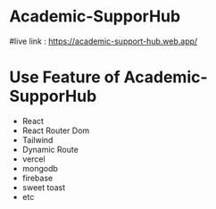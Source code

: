   # Academic-SupporHub
  #live link : https://academic-support-hub.web.app/

   # Use Feature of Academic-SupporHub
 - React
 - React Router Dom
 - Tailwind
 - Dynamic Route
 - vercel
 - mongodb
 - firebase
 - sweet toast
 - etc
